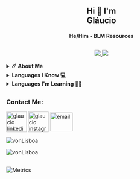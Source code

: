 <h2 align="center">Hi 🥰 I'm <br>Gláucio</h1>
<h4 align="center">He/Him - BLM Resources</h3>

##

<p align="center">
  <a href="https://github.com/vonLisboa?tab=stars">
    <img src="https://img.shields.io/github/stars/vonLisboa">
  </a>
  <a href="https://github.com/vonLisboa?tab=followers">
    <img src="https://img.shields.io/github/followers/vonLisboa">
  </a>
</p>
<details>
<summary><b>☄️ About Me </b></summary><br/>
<p align="left">Ahh.. My brain said smart</p>
<img src="https://github.com/VonLisboa/VonLisboa/raw/main/myBrain.gif">

</details>
<details>
  <summary><b>Languages I Know 💻</b></summary><br/>

| Language   | Degree   |
| ---        | ---      |
| Python     | SSS      |
| Javascript | SSS      |
| Typescript | SS       |
| Golang     | SSS      |
| VueJS      | SSS      |
| ReactJS    | SS       |
| Android    | S        |
| Java S.B.  | SS       |
| PHP        | SS       |
| HTML       | SSS      |
| CSS        | SS       |
| SCSS       | A        |
| Rust       | B        |


##
#### Degree Table 

| Degree | Point |
| ---    | ---   |
| SSS    | +95   |
| SS     | +90   |
| S      | +85   |
| A+     | +80   |
| A      | +70   |
| B+     | +60   |
| B      | +50   |
| C      | +40   |
| D      | +30   |
| F      | <30   |
</details>

<details>
  <summary><b>Languages ​​I'm Learning 🙇🏻</b></summary><br/>

| Language   | Status   |
| ---        | ---      |
| Typescript | ✅       |
| Golang     | ✅       |
| Python     | ✅       |
| Rust       | ♻        |
| C++        | ♻        |
| C          | ♻        |
</details>

##

<h3 align="left">Contact Me:</h3>
<p align="left">
<a href="https://www.linkedin.com/in/glaucioalmeida9/" target="blank"><img align="center" src="https://www.freepnglogos.com/uploads/linkedin-shiny-icon-logo-5.png" alt="glaucio linkedin" height="54" width="54" /></a>
<a href="https://instagram.com/glaucioalmeida9" target="blank"><img align="center" src="https://www.freepnglogos.com/uploads/instagram-logo-png-transparent-0.png" alt="glaucio instagram" height="54" width="54" /></a>
<a href="mailto:glaucioalmeida@id.uff.br" target="blank"><img align="center" src="https://www.freepnglogos.com/uploads/gmail-email-logo-png-16.png" alt="email" height="50" width="60" /></a>

<p><img align="center" src="https://github-readme-stats.vercel.app/api/top-langs?username=vonLisboa&show_icons=true&layout=compact&theme=nightowl" alt="vonLisboa" /></p>

<p><img align="center" src="https://github-readme-streak-stats.herokuapp.com/?user=vonLisboa&theme=nightowl" alt="vonLisboa" /></p>
</details>

##

![Metrics](https://metrics.lecoq.io/vonLisboa?template=classic&isocalendar=1&languages=1&lines=1&stars=1&habits=1&people=1&achievements=1&activity=1&gists=1&base=header%2C%20activity%2C%20community%2C%20repositories%2C%20metadata&base.indepth=false&base.hireable=false&base.skip=false&isocalendar=false&isocalendar.duration=full-year&languages=false&languages.limit=8&languages.threshold=0%25&languages.other=true&languages.colors=github&languages.sections=most-used&languages.indepth=false&languages.analysis.timeout=15&languages.analysis.timeout.repositories=7.5&languages.categories=markup%2C%20programming&languages.recent.categories=markup%2C%20programming&languages.recent.load=300&languages.recent.days=14&lines=false&lines.sections=base&lines.repositories.limit=4&lines.history.limit=1&stars=false&stars.limit=4&habits=false&habits.from=200&habits.days=14&habits.facts=true&habits.charts=false&habits.charts.type=classic&habits.trim=false&habits.languages.limit=8&habits.languages.threshold=0%25&people=false&people.limit=50&people.identicons=false&people.identicons.hide=false&people.size=28&people.types=followers%2C%20following&people.shuffle=false&achievements=false&achievements.threshold=C&achievements.secrets=true&achievements.display=detailed&achievements.limit=0&activity=false&activity.limit=5&activity.load=300&activity.days=14&activity.visibility=all&activity.timestamps=false&activity.filter=all&gists=false&config.timezone=America%2FSao_Paulo)


##
